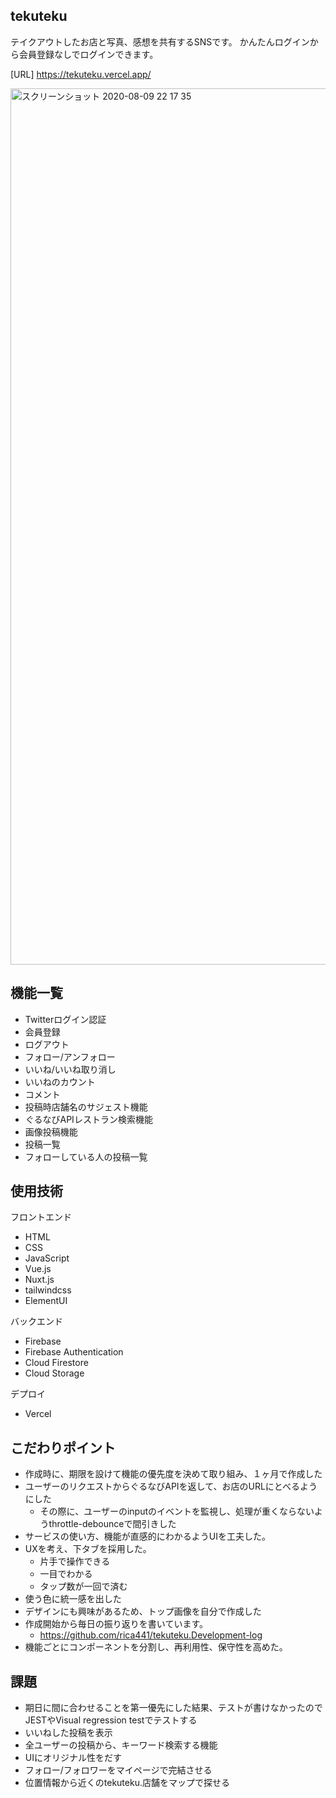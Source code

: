 ## tekuteku
テイクアウトしたお店と写真、感想を共有するSNSです。
かんたんログインから会員登録なしでログインできます。

[URL] https://tekuteku.vercel.app/

<img width="1402" alt="スクリーンショット 2020-08-09 22 17 35" src="https://user-images.githubusercontent.com/58762157/89733134-52590b80-da8e-11ea-826d-ac847121ee98.png">

## 機能一覧
- Twitterログイン認証
- 会員登録
- ログアウト
- フォロー/アンフォロー
- いいね/いいね取り消し
- いいねのカウント
- コメント
- 投稿時店舗名のサジェスト機能
- ぐるなびAPIレストラン検索機能
- 画像投稿機能
- 投稿一覧
- フォローしている人の投稿一覧

## 使用技術
フロントエンド
- HTML
- CSS
- JavaScript
- Vue.js
- Nuxt.js
- tailwindcss
- ElementUI

バックエンド
- Firebase
- Firebase Authentication
- Cloud Firestore
- Cloud Storage 

デプロイ
- Vercel

## こだわりポイント
- 作成時に、期限を設けて機能の優先度を決めて取り組み、１ヶ月で作成した
- ユーザーのリクエストからぐるなびAPIを返して、お店のURLにとべるようにした
    - その際に、ユーザーのinputのイベントを監視し、処理が重くならないようthrottle-debounceで間引きした
- サービスの使い方、機能が直感的にわかるようUIを工夫した。
- UXを考え、下タブを採用した。
    - 片手で操作できる
    - 一目でわかる
    - タップ数が一回で済む
- 使う色に統一感を出した
- デザインにも興味があるため、トップ画像を自分で作成した
- 作成開始から毎日の振り返りを書いています。
    - https://github.com/rica441/tekuteku.Development-log
- 機能ごとにコンポーネントを分割し、再利用性、保守性を高めた。
    
## 課題
- 期日に間に合わせることを第一優先にした結果、テストが書けなかったので
JESTやVisual regression testでテストする
- いいねした投稿を表示
- 全ユーザーの投稿から、キーワード検索する機能
- UIにオリジナル性をだす
- フォロー/フォロワーをマイページで完結させる
- 位置情報から近くのtekuteku.店舗をマップで探せる
